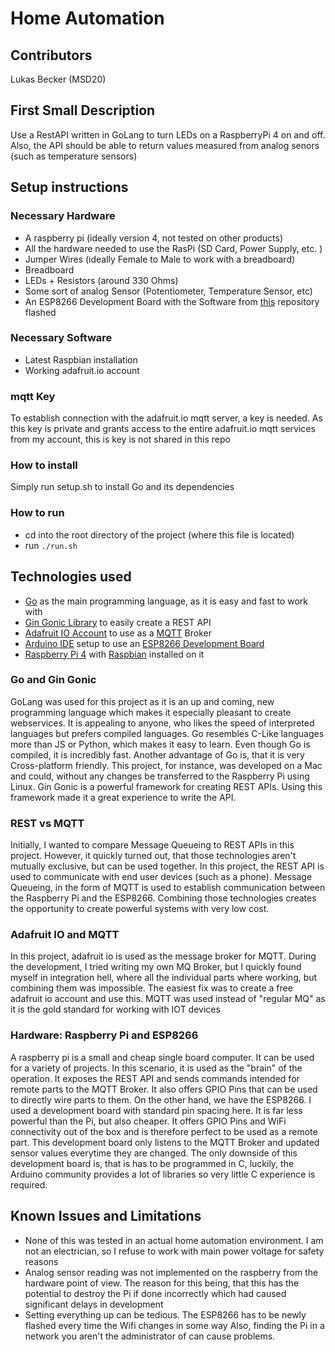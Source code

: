 # Home Automation 
## Contributors 
Lukas Becker (MSD20)
## First Small Description
Use a RestAPI written in GoLang to turn LEDs on a RaspberryPi 4 on and off. Also, the API should be able to return values
measured from analog senors (such as temperature sensors)

## Setup instructions
### Necessary Hardware
- A raspberry pi (ideally version 4, not tested on other products)
- All the hardware needed to use the RasPi (SD Card, Power Supply, etc. )
- Jumper Wires (ideally Female to Male to work with a breadboard)
- Breadboard 
- LEDs + Resistors (around 330 Ohms)
- Some sort of analog Sensor (Potentiometer, Temperature Sensor, etc)
- An ESP8266 Development Board with the Software from [this]("https://github.com/lukasbeckercode/esp8266_mqtt") repository flashed 
### Necessary Software
- Latest Raspbian installation
- Working adafruit.io account
### mqtt Key
To establish connection with the adafruit.io mqtt server, a key is needed. As this key is private and grants
access to the entire adafruit.io mqtt services from my account, this is key is not shared in this repo 
### How to install
 Simply run setup.sh to install Go and its dependencies
### How to run
- cd into the root directory of the project (where this file is located)
- run ```./run.sh```

## Technologies used
- [Go]("https://go.dev") as the main programming language, as it is easy and fast to work with 
- [Gin Gonic Library]("https://gin-gonic.com") to easily create a REST API 
- [Adafruit IO Account]("https://io.adafruit.com/") to use as a [MQTT]("https://mqtt.org") Broker 
- [Arduino IDE]("https://www.arduino.cc") setup to use an [ESP8266 Development Board]("https://en.wikipedia.org/wiki/ESP8266")
- [Raspberry Pi 4]("https://www.raspberrypi.org") with [Raspbian]("https://www.raspberrypi.com/software/") installed on it 

### Go and Gin Gonic 
GoLang was used for this project as it is an up and coming, new programming language which makes it 
especially pleasant to create webservices. It is appealing to anyone, who likes the speed of 
interpreted languages but prefers compiled languages. Go resembles C-Like languages more than JS or 
Python, which makes it easy to learn. Even though Go is compiled, it is incredibly fast. Another advantage 
of Go is, that it is very Cross-platform friendly. This project, for instance, was developed on a Mac
and could, without any changes be transferred to the Raspberry Pi using Linux. 
Gin Gonic is a powerful framework for creating REST APIs. Using this framework made it a great experience 
to write the API. 

### REST vs MQTT
Initially, I wanted to compare Message Queueing to REST APIs in this project. However, it quickly
turned out, that those technologies aren't mutually exclusive, but can be used together. In this project,
the REST API is used to communicate with end user devices (such as a phone). Message Queueing, in the form 
of MQTT is used to establish communication between the Raspberry Pi and the ESP8266. Combining those 
technologies creates the opportunity to create powerful systems with very low cost. 

### Adafruit IO and MQTT 
In this project, adafruit io is used as the message broker for MQTT. During the development, 
I tried writing my own MQ Broker, but I quickly found myself in integration hell, where all 
the individual parts where working, but combining them was impossible. The easiest fix was
to create a free adafruit io account and use this. MQTT was used instead of "regular MQ" as it is 
the gold standard for working with IOT devices 

### Hardware: Raspberry Pi and ESP8266
A raspberry pi is a small and cheap single board computer. It can be used for a variety of projects. 
In this scenario, it is used as the "brain" of the operation. It exposes the REST API and 
sends commands intended for remote parts to the MQTT Broker. It also offers GPIO Pins that can be 
used to directly wire parts to them. On the other hand, we have the ESP8266. I used a development board
with standard pin spacing here. It is far less powerful than the Pi, but also cheaper. It offers 
GPIO Pins and WiFi connectivity out of the box and is therefore perfect to be used as a remote part. 
This development board only listens to the MQTT Broker and updated sensor values everytime they are changed. 
The only downside of this development board is, that is has to be programmed in C, luckily, the 
Arduino community provides a lot of libraries so very little C experience is required. 

## Known Issues and Limitations 
- None of this was tested in an actual home automation environment. I am not an electrician, so I
refuse to work with main power voltage for safety reasons
- Analog sensor reading was not implemented on the raspberry from the hardware point of view. The reason for this being,
that this has the potential to destroy the Pi if done incorrectly which had caused significant delays in development 
- Setting everything up can be tedious. The ESP8266 has to be newly flashed every time the Wifi changes in some way
Also, finding the Pi in a network you aren't the administrator of can cause problems. 

